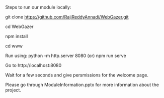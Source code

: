 Steps to run our module locally:

git clone https://github.com/RajiReddyAnnadi/WebGazer.git

cd WebGazer

npm install

cd www

Run using:
python -m http.server 8080 (or) npm run serve

Go to http://localhost:8080

Wait for a few seconds and give persmissions for the welcome page.

Please go through ModuleInformation.pptx for more information about the project.
